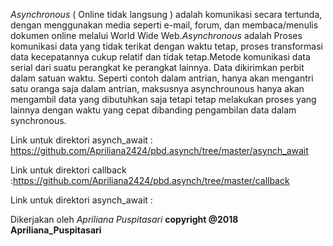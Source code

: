 *Asynchronous* ( Online tidak langsung ) adalah komunikasi secara tertunda, 
dengan menggunakan media seperti e-mail, forum, dan membaca/menulis dokumen 
online melalui World Wide Web.*Asynchronous* adalah Proses komunikasi data yang 
tidak terikat dengan waktu tetap, proses transformasi data kecepatannya cukup 
relatif dan tidak tetap.Metode komunikasi data serial dari suatu perangkat ke 
perangkat lainnya. Data dikirimkan perbit dalam satuan waktu.
Seperti contoh dalam antrian, hanya akan mengantri satu oranga saja dalam 
antrian, maksusnya asynchrounous hanya akan mengambil data yang
dibutuhkan saja tetapi tetap melakukan proses yang lainnya dengan waktu 
yang cepat dibanding pengambilan data dalam synchronous.

Link untuk direktori asynch_await : https://github.com/Apriliana2424/pbd.asynch/tree/master/asynch_await

Link untuk direktori callback :https://github.com/Apriliana2424/pbd.asynch/tree/master/callback

Link untuk direktori asynch_await :

Dikerjakan oleh *Apriliana Puspitasari*
**copyright @2018 Apriliana_Puspitasari**
